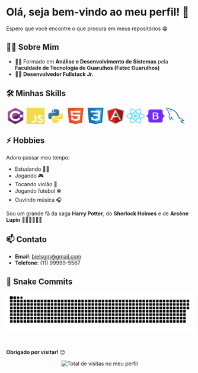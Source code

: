 # Olá, seja bem-vindo ao meu perfil! 👋

Espero que você encontre o que procura em meus repositórios 😁

## 👨‍🎓 Sobre Mim

- 👨‍🎓 Formado em **Análise e Desenvolvimento de Sistemas** pela **Faculdade de Tecnologia de Guarulhos (Fatec Guarulhos)**
- 👨‍💻 **Desenvolvedor Fullstack Jr.**

## 🛠️ Minhas Skills

<div style="display: inline_block">
  <img align="center" alt="Csharp" title="C#" height="45" width="50" src="https://raw.githubusercontent.com/devicons/devicon/master/icons/csharp/csharp-original.svg"/>
  <img align="center" alt="Javascript" title="Javascript" height="45" width="50" src="https://raw.githubusercontent.com/devicons/devicon/master/icons/javascript/javascript-plain.svg"/>
  <img align="center" alt="Python" title="Python" height="45" width="50" src="https://raw.githubusercontent.com/devicons/devicon/master/icons/python/python-original.svg"/>
  <img align="center" alt="HTML" title="HTML" height="45" width="50" src="https://raw.githubusercontent.com/devicons/devicon/master/icons/html5/html5-original.svg"/>
  <img align="center" alt="CSS" title="CSS" height="45" width="50" src="https://raw.githubusercontent.com/devicons/devicon/master/icons/css3/css3-original.svg"/>
  <img align="center" alt="AngularJS" title="AngularJS" height="45" width="50" src="https://raw.githubusercontent.com/devicons/devicon/master/icons/angularjs/angularjs-original.svg"/>
  <img align="center" alt="ReactJS" title="ReactJS" height="45" width="50" src="https://raw.githubusercontent.com/devicons/devicon/master/icons/react/react-original.svg"/>
  <img align="center" alt="Bootstrap" title="Boostratp" height="45" width="50" src="https://raw.githubusercontent.com/devicons/devicon/master/icons/bootstrap/bootstrap-plain.svg"/>
  <img align="center" alt="SQL" title="SQL" height="45" width="50" src="https://raw.githubusercontent.com/devicons/devicon/master/icons/mysql/mysql-original.svg"/>
</div>

## ⚡ Hobbies

Adoro passar meu tempo:
- Estudando 👨‍💻
- Jogando 🎮
- Tocando violão 🎼
- Jogando futebol ⚽
- Ouvindo música 🎧

Sou um grande fã da saga **Harry Potter**, do **Sherlock Holmes** e de **Arsène Lupin** 🧙🕵🏼‍♂️🕴🏼

## 📫 Contato

- **Email**: [bielsgm@gmail.com](mailto:bielsgm@gmail.com)
- **Telefone**: (11) 99999-5567

## 🐍 Snake Commits

![Snake animation](https://github.com/gabrielsoaresg/gabrielsoaresg/blob/output/github-contribution-grid-snake.svg)

#
**Obrigado por visitar!** 😊

<div align="center">
  

![Total de visitas no meu perfil](https://komarev.com/ghpvc/?username=gabrielsoaresg&style=flat-square&color=blue) 

</div>
